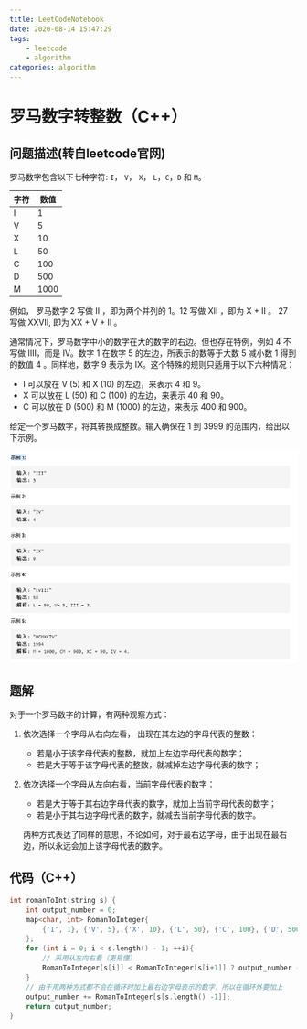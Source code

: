 ```yaml
---
title: LeetCodeNotebook
date: 2020-08-14 15:47:29
tags: 
	- leetcode
	- algorithm
categories: algorithm
---
```




# 罗马数字转整数（C++）

## 问题描述(转自leetcode官网)

罗马数字包含以下七种字符: `I`， `V`， `X`， `L`，`C`，`D` 和 `M`。

| 字符 | 数值 |
| ---- | ---- |
| I    | 1    |
| V    | 5    |
| X    | 10   |
| L    | 50   |
| C    | 100  |
| D    | 500  |
| M    | 1000 |

例如， 罗马数字 2 写做 II ，即为两个并列的 1。12 写做 XII ，即为 X + II 。 27 写做  XXVII, 即为 XX + V + II 。

通常情况下，罗马数字中小的数字在大的数字的右边。但也存在特例，例如 4 不写做 IIII，而是 IV。数字 1 在数字 5 的左边，所表示的数等于大数 5 减小数 1 得到的数值 4 。同样地，数字 9 表示为 IX。这个特殊的规则只适用于以下六种情况：
<!-- more -->
<!-- more -->
- I 可以放在 V (5) 和 X (10) 的左边，来表示 4 和 9。
- X 可以放在 L (50) 和 C (100) 的左边，来表示 40 和 90。
- C 可以放在 D (500) 和 M (1000) 的左边，来表示 400 和 900。

给定一个罗马数字，将其转换成整数。输入确保在 1 到 3999 的范围内，给出以下示例。

![示例](/images/image-20200814155913784.png)

## 题解

对于一个罗马数字的计算，有两种观察方式：

1. 依次选择一个字母从右向左看， 出现在其左边的字母代表的整数：

   - 若是小于该字母代表的整数，就加上左边字母代表的数字；
   - 若是大于等于该字母代表的整数，就减掉左边字母代表的数字；

2. 依次选择一个字母从左向右看，当前字母代表的数字：

   - 若是大于等于其右边字母代表的数字，就加上当前字母代表的数字；
   - 若是小于其右边字母代表的数字，就减去当前字母代表的数字。

   两种方式表达了同样的意思，不论如何，对于最右边字母，由于出现在最右边，所以永远会加上该字母代表的数字。

## 代码（C++）

```c++
int romanToInt(string s) {
    int output_number = 0;
    map<char, int> RomanToInteger{
        {'I', 1}, {'V', 5}, {'X', 10}, {'L', 50}, {'C', 100}, {'D', 500}, {'M', 1000}
    };
    for (int i = 0; i < s.length() - 1; ++i){
        // 采用从左向右看（更易懂）
        RomanToInteger[s[i]] < RomanToInteger[s[i+1]] ? output_number -= RomanToInteger[s[i]] : output_number += RomanToInteger[s[i]];
    }
    // 由于用两种方式都不会在循环时加上最右边字母表示的数字，所以在循环外要加上
    output_number += RomanToInteger[s[s.length() -1]];
    return output_number;
}
```

[源码]: https://github.com/Zmingfeng/Algorithm/blob/master/CPlusPlus/RomanToInteger.exe



